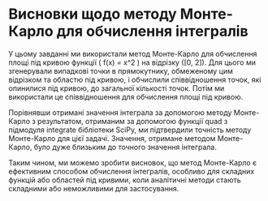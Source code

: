 # Висновки щодо методу Монте-Карло для обчислення інтегралів

У цьому завданні ми використали метод Монте-Карло для обчислення площі під кривою функції \( f(x) = x^2 \) на відрізку \([0, 2]\). Для цього ми згенерували випадкові точки в прямокутнику, обмеженому цим відрізком та областю під кривою, і обчислили співвідношення точок, які опинилися під кривою, до загальної кількості точок. Потім ми використали це співвідношення для обчислення площі під кривою.

Порівнявши отримані значення інтеграла за допомогою методу Монте-Карло з результатом, отриманим за допомогою функції quad з підмодуля integrate бібліотеки SciPy, ми підтвердили точність методу Монте-Карло для цієї задачі. Значення, отримане методом Монте-Карло, було дуже близьким до точного значення інтеграла.

Таким чином, ми можемо зробити висновок, що метод Монте-Карло є ефективним способом обчислення інтегралів, особливо для складних функцій або областей під кривими, коли аналітичні методи стають складними або неможливими для застосування.
